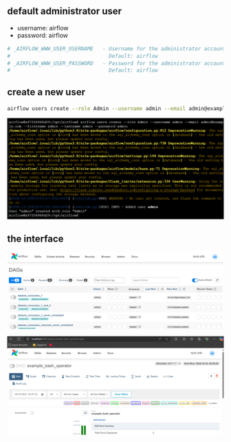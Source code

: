 ## default administrator user

* username: airflow
* password: airflow
```python
# _AIRFLOW_WWW_USER_USERNAME   - Username for the administrator account (if requested).
#                                Default: airflow
# _AIRFLOW_WWW_USER_PASSWORD   - Password for the administrator account (if requested).
#                                Default: airflow
```

## create a new user

```bash
airflow users create --role Admin --username admin --email admin@example.com --firstname admin --lastname admin --password admin
```

![](img/2024-12-18-09-55-31.png)

## the interface

![](img/2024-12-18-10-03-42.png)

![](img/2024-12-18-15-58-15.png)